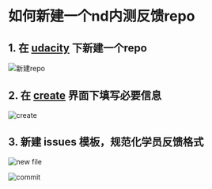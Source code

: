 # 如何新建一个nd内测反馈repo

## 1. 在 [udacity](https://github.com/udacity) 下新建一个repo

![新建repo]()

## 2. 在 [create](https://github.com/organizations/udacity/repositories/new) 界面下填写必要信息

![create]()

## 3. 新建 issues 模板，规范化学员反馈格式

![new file]()

![commit]()
